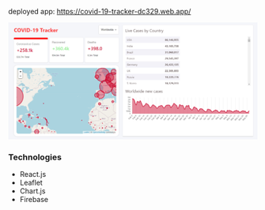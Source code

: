 deployed app: https://covid-19-tracker-dc329.web.app/
<br />
<div align="center">
  <img alt="Demo" src="https://raw.githubusercontent.com/Ik-williams/portfolio/main/src/Assets/Projects/Covid-19-Tracker.png" />
</div>


### Technologies
<ul>
    <li>React.js</li>
    <li>Leaflet</li>
    <li>Chart.js</li>
    <li>Firebase</li>
</ul>